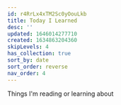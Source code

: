 ```yaml
---
id: r4RrLx4xTM2Sc0yOouLkb
title: Today I Learned
desc: ''
updated: 1646014277710
created: 1634863204360
skipLevels: 4
has_collection: true
sort_by: date
sort_order: reverse
nav_order: 4
---
```


Things I'm reading or learning about
